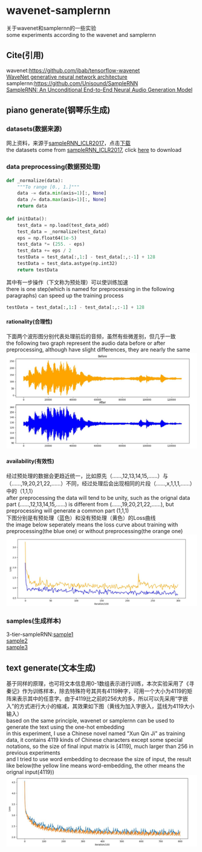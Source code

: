# wavenet-samplernn
关于wavenet和samplernn的一些实验  
some experiments according to the wavenet and samplernn  

## Cite(引用)
wavenet:https://github.com/ibab/tensorflow-wavenet  
        [WaveNet generative neural network architecture](https://deepmind.com/blog/wavenet-generative-model-raw-audio/)  
samplernn:https://github.com/Unisound/SampleRNN   
        [SampleRNN: An Unconditional End-to-End Neural Audio Generation Model](https://arxiv.org/abs/1612.07837)  

## piano generate(钢琴乐生成)
### datasets(数据来源)
网上资料，来源于[sampleRNN_ICLR2017](https://github.com/soroushmehr/sampleRNN_ICLR2017)，点击[下载](https://drive.google.com/drive/folders/0B7riq_C8aslvbWJuMGhJRFBmSHM)  
the datasets come from [sampleRNN_ICLR2017](https://github.com/soroushmehr/sampleRNN_ICLR2017), click [here](https://drive.google.com/drive/folders/0B7riq_C8aslvbWJuMGhJRFBmSHM) to download  

### data preprocessing(数据预处理)
```python
def _normalize(data):
    """To range [0., 1.]"""
    data -= data.min(axis=1)[:, None]
    data /= data.max(axis=1)[:, None]
    return data

def initData():
    test_data = np.load(test_data_add)
    test_data = _normalize(test_data)
    eps = np.float64(1e-5)
    test_data *= (255. - eps)
    test_data += eps / 2
    testData = test_data[:,1:] - test_data[:,:-1] + 128
    testData = test_data.astype(np.int32)
    return testData
```
其中有一步操作（下文称为预处理）可以使训练加速  
there is one step(which is named for preprocessing in the following paragraphs) can speed up the training process  
```python
testData = test_data[:,1:] - test_data[:,:-1] + 128
```
#### rationality(合理性)
下面两个波形图分别代表处理前后的音频，虽然有些微差别，但几乎一致  
the following two graph represent the audio data before or after preprocessing, although have slight differences, they are nearly the same  
![image](https://github.com/chenhuaizhen/wavenet-samplernn/raw/master/image/3.jpg)

#### availability(有效性)
经过预处理的数据会更趋近统一，比如原先（……,12,13,14,15,……）与（……,19,20,21,22,……）不同，经过处理后会出现相同的片段（……,x,1,1,1,……）中的（1,1,1）  
after preprocessing the data will tend to be unity, such as the orignal data part (……,12,13,14,15,……) is different from (……,19,20,21,22,……), but preprocessing will generate a common part (1,1,1)  
下图分别是有预处理（蓝色）和没有预处理（黄色）的Loss曲线  
the image below seperately means the loss curve about training with preprocessing(the blue one) or without preprocessing(the orange one)  
![image](https://github.com/chenhuaizhen/wavenet-samplernn/raw/master/image/2.jpg)

### samples(生成样本)
3-tier-sampleRNN:[sample1](https://github.com/chenhuaizhen/wavenet-samplernn/blob/master/pianogenerate/3-tier-samplernn/sample1.wav)  
                 [sample2](https://github.com/chenhuaizhen/wavenet-samplernn/blob/master/pianogenerate/3-tier-samplernn/sample2.wav)  
                 [sample3](https://github.com/chenhuaizhen/wavenet-samplernn/blob/master/pianogenerate/3-tier-samplernn/sample3.wav)  

## text generate(文本生成)
基于同样的原理，也可将文本信息用0-1数组表示进行训练，本次实验采用了《寻秦记》作为训练样本，除去特殊符号其共有4119种字，可用一个大小为4119的矩阵来表示其中的任意字。由于4119比之前的256大的多，所以可以先采用“字嵌入”的方式进行大小的缩减，其效果如下图（黄线为加入字嵌入，蓝线为4119大小输入）  
based on the same principle, wavenet or samplernn can be used to generate the text using the one-hot embedding  
in this experiment, I use a Chinese novel named "Xun Qin Ji" as training data, it contains 4119 kinds of Chinese characters except some special notations, so the size of final input matrix is [4119], much larger than 256 in previous experiments  
and I tried to use word embedding to decrease the size of input, the result like below(the yellow line means word-embedding, the other means the orignal input(4119))  
![image](https://github.com/chenhuaizhen/wavenet-samplernn/raw/master/image/1.jpg)
